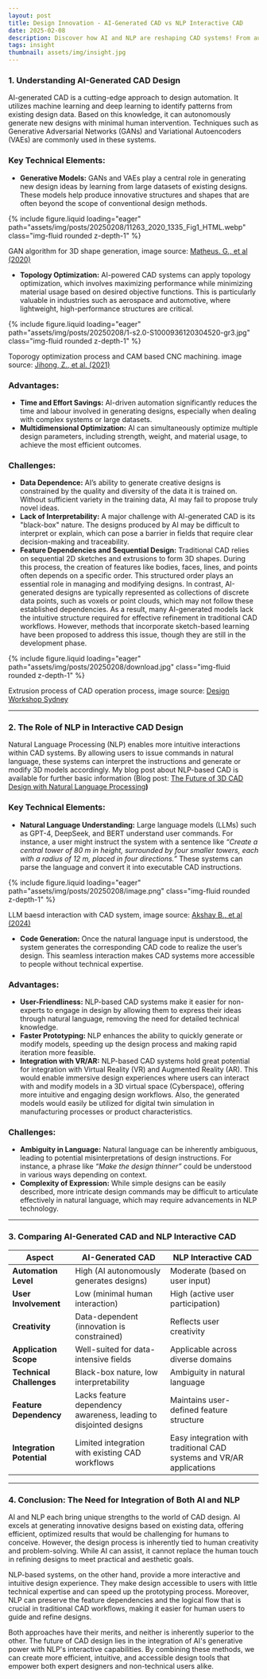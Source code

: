 ```yaml
---
layout: post
title: Design Innovation - AI-Generated CAD vs NLP Interactive CAD
date: 2025-02-08
description: Discover how AI and NLP are reshaping CAD systems! From automated design to natural language interfaces, learn about the future of design tools.
tags: insight
thumbnail: assets/img/insight.jpg
---
```


### 1. Understanding AI-Generated CAD Design

AI-generated CAD is a cutting-edge approach to design automation. It utilizes machine learning and deep learning to identify patterns from existing design data. Based on this knowledge, it can autonomously generate new designs with minimal human intervention. Techniques such as Generative Adversarial Networks (GANs) and Variational Autoencoders (VAEs) are commonly used in these systems.

### Key Technical Elements:

- **Generative Models:**
GANs and VAEs play a central role in generating new design ideas by learning from large datasets of existing designs. These models help produce innovative structures and shapes that are often beyond the scope of conventional design methods.

<div class="row mt-3">
    <div class="col-sm mt-3 mt-md-0">
        {% include figure.liquid loading="eager" path="assets/img/posts/20250208/11263_2020_1335_Fig1_HTML.webp" class="img-fluid rounded z-depth-1" %}
    </div>
</div>

GAN algorithm for 3D shape generation, image source: [Matheus. G., et al (2020)](https://link.springer.com/article/10.1007/s11263-020-01335-w)


- **Topology Optimization:**
AI-powered CAD systems can apply topology optimization, which involves maximizing performance while minimizing material usage based on desired objective functions. This is particularly valuable in industries such as aerospace and automotive, where lightweight, high-performance structures are critical.

<div class="row mt-3">
    <div class="col-sm mt-3 mt-md-0">
        {% include figure.liquid loading="eager" path="assets/img/posts/20250208/1-s2.0-S1000936120304520-gr3.jpg" class="img-fluid rounded z-depth-1" %}
    </div>
</div>

Toporogy optimization process and CAM based CNC machining. image source: [Jihong, Z., et al. (2021)](https://www.sciencedirect.com/science/article/pii/S1000936120304520)
    

### Advantages:

- **Time and Effort Savings:**
AI-driven automation significantly reduces the time and labour involved in generating designs, especially when dealing with complex systems or large datasets.
- **Multidimensional Optimization:**
AI can simultaneously optimize multiple design parameters, including strength, weight, and material usage, to achieve the most efficient outcomes.

### Challenges:

- **Data Dependence:**
AI’s ability to generate creative designs is constrained by the quality and diversity of the data it is trained on. Without sufficient variety in the training data, AI may fail to propose truly novel ideas.
- **Lack of Interpretability:**
A major challenge with AI-generated CAD is its "black-box" nature. The designs produced by AI may be difficult to interpret or explain, which can pose a barrier in fields that require clear decision-making and traceability.
- **Feature Dependencies and Sequential Design:**
Traditional CAD relies on sequential 2D sketches and extrusions to form 3D shapes. During this process, the creation of features like bodies, faces, lines, and points often depends on a specific order. This structured order plays an essential role in managing and modifying designs. In contrast, AI-generated designs are typically represented as collections of discrete data points, such as voxels or point clouds, which may not follow these established dependencies. As a result, many AI-generated models lack the intuitive structure required for effective refinement in traditional CAD workflows. However, methods that incorporate sketch-based learning have been proposed to address this issue, though they are still in the development phase.

<div class="row mt-3">
    <div class="col-sm mt-3 mt-md-0">
        {% include figure.liquid loading="eager" path="assets/img/posts/20250208/download.jpg" class="img-fluid rounded z-depth-1" %}
    </div>
</div>

Extrusion process of CAD operation process, image source: [Design Workshop Sydney](https://www.designworkshopsydney.com.au/autocad-3d-extrude/)


---

### 2. The Role of NLP in Interactive CAD Design

Natural Language Processing (NLP) enables more intuitive interactions within CAD systems. By allowing users to issue commands in natural language, these systems can interpret the instructions and generate or modify 3D models accordingly. My blog post about NLP-based CAD is available for further basic information (Blog post: [The Future of 3D CAD Design with Natural Language Processing](https://ysnrski.github.io/blog/2025/The-Future-of-3D-CAD-Design-with-Natural-Language/)**)**

### Key Technical Elements:

- **Natural Language Understanding:**
Large language models (LLMs) such as GPT-4, DeepSeek, and BERT understand user commands. For instance, a user might instruct the system with a sentence like *“Create a central tower of 80 m in height, surrounded by four smaller towers, each with a radius of 12 m, placed in four directions.”*
These systems can parse the language and convert it into executable CAD instructions.

<div class="row mt-3">
    <div class="col-sm mt-3 mt-md-0">
        {% include figure.liquid loading="eager" path="assets/img/posts/20250208/image.png" class="img-fluid rounded z-depth-1" %}
    </div>
</div>

LLM baesd interaction with CAD system, image source: [Akshay B., et al (2024)](http://arxiv.org/abs/2406.00144)


- **Code Generation:**
Once the natural language input is understood, the system generates the corresponding CAD code to realize the user’s design. This seamless interaction makes CAD systems more accessible to people without technical expertise.

### Advantages:

- **User-Friendliness:**
NLP-based CAD systems make it easier for non-experts to engage in design by allowing them to express their ideas through natural language, removing the need for detailed technical knowledge.
- **Faster Prototyping:**
NLP enhances the ability to quickly generate or modify models, speeding up the design process and making rapid iteration more feasible.
- **Integration with VR/AR:**
NLP-based CAD systems hold great potential for integration with Virtual Reality (VR) and Augmented Reality (AR). This would enable immersive design experiences where users can interact with and modify models in a 3D virtual space (Cyberspace), offering more intuitive and engaging design workflows. Also, the generated models would easily be utilized for digital twin simulation in manufacturing processes or product characteristics.

### Challenges:

- **Ambiguity in Language:**
Natural language can be inherently ambiguous, leading to potential misinterpretations of design instructions. For instance, a phrase like *“Make the design thinner”* could be understood in various ways depending on context.
- **Complexity of Expression:**
While simple designs can be easily described, more intricate design commands may be difficult to articulate effectively in natural language, which may require advancements in NLP technology.

---

### 3. Comparing AI-Generated CAD and NLP Interactive CAD

| **Aspect** | **AI-Generated CAD** | **NLP Interactive CAD** |
| --- | --- | --- |
| **Automation Level** | High (AI autonomously generates designs) | Moderate (based on user input) |
| **User Involvement** | Low (minimal human interaction) | High (active user participation) |
| **Creativity** | Data-dependent (innovation is constrained) | Reflects user creativity |
| **Application Scope** | Well-suited for data-intensive fields | Applicable across diverse domains |
| **Technical Challenges** | Black-box nature, low interpretability | Ambiguity in natural language |
| **Feature Dependency** | Lacks feature dependency awareness, leading to disjointed designs | Maintains user-defined feature structure |
| **Integration Potential** | Limited integration with existing CAD workflows | Easy integration with traditional CAD systems and VR/AR applications |

---

### 4. Conclusion: The Need for Integration of Both AI and NLP

AI and NLP each bring unique strengths to the world of CAD design. AI excels at generating innovative designs based on existing data, offering efficient, optimized results that would be challenging for humans to conceive. However, the design process is inherently tied to human creativity and problem-solving. While AI can assist, it cannot replace the human touch in refining designs to meet practical and aesthetic goals.

NLP-based systems, on the other hand, provide a more interactive and intuitive design experience. They make design accessible to users with little technical expertise and can speed up the prototyping process. Moreover, NLP can preserve the feature dependencies and the logical flow that is crucial in traditional CAD workflows, making it easier for human users to guide and refine designs.

Both approaches have their merits, and neither is inherently superior to the other. The future of CAD design lies in the integration of AI's generative power with NLP's interactive capabilities. By combining these methods, we can create more efficient, intuitive, and accessible design tools that empower both expert designers and non-technical users alike.
